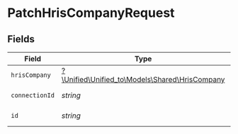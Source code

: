 # PatchHrisCompanyRequest


## Fields

| Field                                                                                | Type                                                                                 | Required                                                                             | Description                                                                          |
| ------------------------------------------------------------------------------------ | ------------------------------------------------------------------------------------ | ------------------------------------------------------------------------------------ | ------------------------------------------------------------------------------------ |
| `hrisCompany`                                                                        | [?\Unified\Unified_to\Models\Shared\HrisCompany](../../Models/Shared/HrisCompany.md) | :heavy_minus_sign:                                                                   | N/A                                                                                  |
| `connectionId`                                                                       | *string*                                                                             | :heavy_check_mark:                                                                   | ID of the connection                                                                 |
| `id`                                                                                 | *string*                                                                             | :heavy_check_mark:                                                                   | ID of the Company                                                                    |
